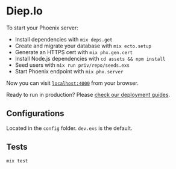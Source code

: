 # Diep.Io

To start your Phoenix server:

  * Install dependencies with `mix deps.get`
  * Create and migrate your database with `mix ecto.setup`
  * Generate an HTTPS cert with `mix phx.gen.cert`
  * Install Node.js dependencies with `cd assets && npm install`
  * Seed users with `mix run priv/repo/seeds.exs`
  * Start Phoenix endpoint with `mix phx.server`

Now you can visit [`localhost:4000`](http://localhost:4000) from your browser.

Ready to run in production? Please [check our deployment guides](https://hexdocs.pm/phoenix/deployment.html).

## Configurations

Located in the `config` folder. `dev.exs` is the default.

## Tests

`mix test`
